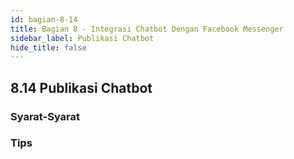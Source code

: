 ```yaml
---
id: bagian-8-14
title: Bagian 8 - Integrasi Chatbot Dengan Facebook Messenger
sidebar_label: Publikasi Chatbot
hide_title: false
---
```

## 8.14 Publikasi Chatbot

### Syarat-Syarat

### Tips
